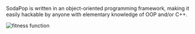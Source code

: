 SodaPop is written in an object-oriented programming framework, making it easily hackable by anyone with elementary knowledge of OOP and/or C++.

![fitness function](https://user-images.githubusercontent.com/29554043/28381064-8aa7c83c-6c87-11e7-8ead-025c9233b248.png)